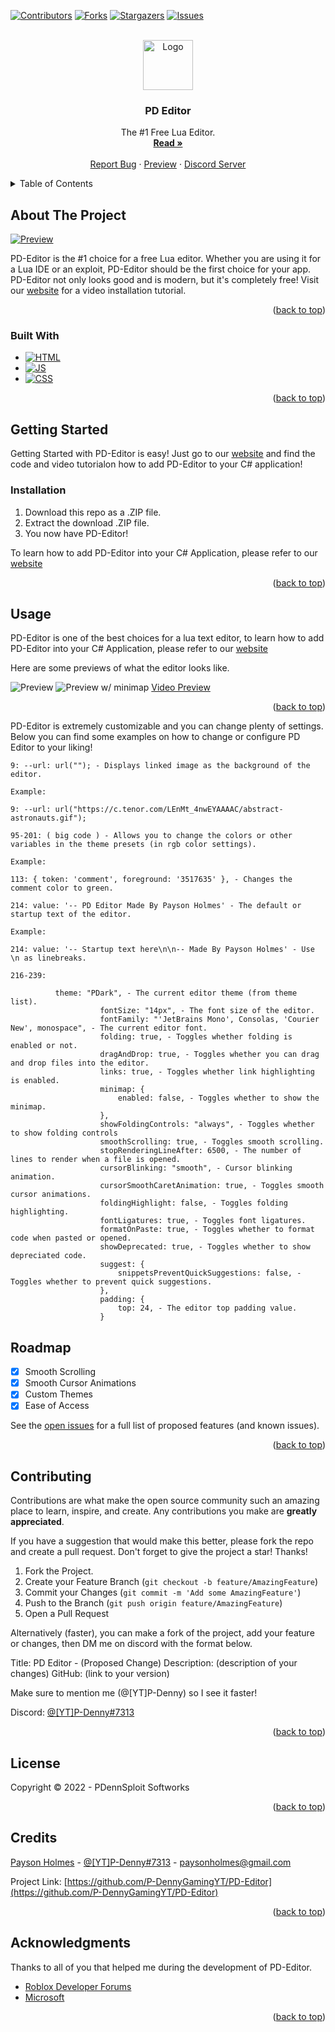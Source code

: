 <a name="readme-top"></a>



<!-- PROJECT SHIELDS -->
[![Contributors][contributors-shield]][contributors-url]
[![Forks][forks-shield]][forks-url]
[![Stargazers][stars-shield]][stars-url]
[![Issues][issues-shield]][issues-url]



<!-- PROJECT LOGO -->
<br />
<div align="center">
  <a href="https://github.com/P-DennyGamingYT/PD-Editor">
    <img src="assets/images/logo.png" alt="Logo" width="80" height="80">
  </a>

<h3 align="center">PD Editor</h3>

  <p align="center">
    The #1 Free Lua Editor.
    <br />
    <a href="https://github.com/P-DennyGamingYT/PD-Editor"><strong>Read »</strong></a>
    <br />
    <br />
    <a href="https://github.com/P-DennyGamingYT/PD-Editor/issues">Report Bug</a>
    ·
        <a href="https://p-dennygamingyt.github.io/PD-Editor/Editor.html">Preview</a>
    ·
    <a href="https://dsc.gg/PDennSploit">Discord Server</a>
  </p>
</div>



<!-- TABLE OF CONTENTS -->
<details>
  <summary>Table of Contents</summary>
  <ol>
    <li>
      <a href="#about-the-project">About The Project</a>
      <ul>
        <li><a href="#built-with">Built With</a></li>
      </ul>
    </li>
    <li>
      <a href="#getting-started">Getting Started</a>
      <ul>
        <li><a href="#installation">Installation</a></li>
      </ul>
    </li>
    <li><a href="#usage">Usage</a></li>
    <li><a href="#config"></a>Config</li>
    <li><a href="#roadmap">Roadmap</a></li>
    <li><a href="#contributing">Contributing</a></li>
    <li><a href="#contact">Credits</a></li>
    <li><a href="#acknowledgments">Acknowledgments</a></li>
  </ol>
</details>



<!-- ABOUT THE PROJECT -->
## About The Project

[![Preview][product-screenshot]](https://p-dennygamingyt.github.io/PD-Editor)

PD-Editor is the #1 choice for a free Lua editor. Whether you are using it for a Lua IDE or an exploit, PD-Editor should be the first choice for your app. PD-Editor not only looks good and is modern, but it's completely free! Visit our [website](https://p-dennygamingyt.github.io/PD-Editor) for a video installation tutorial.

<p align="right">(<a href="#readme-top">back to top</a>)</p>



### Built With

* [![HTML][Next.js]][Next-url]
* [![JS][React.js]][React-url]
* [![CSS][Vue.js]][Vue-url]

<p align="right">(<a href="#readme-top">back to top</a>)</p>



<!-- GETTING STARTED -->
## Getting Started

Getting Started with PD-Editor is easy! Just go to our [website](https://p-dennygamingyt.github.io/PD-Editor) and find the code and video tutorialon how to add PD-Editor to your C# application!

### Installation

1. Download this repo as a .ZIP file.
2. Extract the download .ZIP file.
3. You now have PD-Editor!

To learn how to add PD-Editor into your C# Application, please refer to our [website](https://p-dennygamingyt.github.io/PD-Editor)

<p align="right">(<a href="#readme-top">back to top</a>)</p>



<!-- USAGE EXAMPLES -->
## Usage

PD-Editor is one of the best choices for a lua text editor, to learn how to add PD-Editor into your C# Application, please refer to our [website](https://p-dennygamingyt.github.io/PD-Editor)

Here are some previews of what the editor looks like.

![Preview](/assets/images/preview.png "Preview")
![Preview w/ minimap](/assets/images/preview-minimap.png "Preview w/ Minimap")
[Video Preview](https://cdn.discordapp.com/attachments/909454431035228181/1007706860238950511/PD-Editor_Preview.mp4?size=4096)

<p align="right">(<a href="#readme-top">back to top</a>)</p>

<!-- CONFIG EXAMPLES -->

PD-Editor is extremely customizable and you can change plenty of settings. Below you can find some examples on how to change or configure PD Editor
to your liking!

```html5
9: --url: url(""); - Displays linked image as the background of the editor.

Example: 

9: --url: url("https://c.tenor.com/LEnMt_4nwEYAAAAC/abstract-astronauts.gif");
```
```html5
95-201: ( big code ) - Allows you to change the colors or other variables in the theme presets (in rgb color settings).

Example:

113: { token: 'comment', foreground: '3517635' }, - Changes the comment color to green.
```
```html5
214: value: '-- PD Editor Made By Payson Holmes' - The default or startup text of the editor.

Example:

214: value: '-- Startup text here\n\n-- Made By Payson Holmes' - Use \n as linebreaks.
```
```html5
216-239: 

          theme: "PDark", - The current editor theme (from theme list).
					fontSize: "14px", - The font size of the editor.
					fontFamily: "'JetBrains Mono', Consolas, 'Courier New', monospace", - The current editor font.
					folding: true, - Toggles whether folding is enabled or not.
					dragAndDrop: true, - Toggles whether you can drag and drop files into the editor.
					links: true, - Toggles whether link highlighting is enabled.
					minimap: {
						enabled: false, - Toggles whether to show the minimap.
					},
					showFoldingControls: "always", - Toggles whether to show folding controls
					smoothScrolling: true, - Toggles smooth scrolling.
					stopRenderingLineAfter: 6500, - The number of lines to render when a file is opened.
					cursorBlinking: "smooth", - Cursor blinking animation.
					cursorSmoothCaretAnimation: true, - Toggles smooth cursor animations.
					foldingHighlight: false, - Toggles folding highlighting.
					fontLigatures: true, - Toggles font ligatures.
					formatOnPaste: true, - Toggles whether to format code when pasted or opened.
					showDeprecated: true, - Toggles whether to show depreciated code.
					suggest: {
						snippetsPreventQuickSuggestions: false, - Toggles whether to prevent quick suggestions.
					},
					padding: {
						top: 24, - The editor top padding value.
					}
```


<!-- ROADMAP -->
## Roadmap

- [X] Smooth Scrolling
- [X] Smooth Cursor Animations
- [X] Custom Themes
- [X] Ease of Access

See the [open issues](https://github.com/P-DennyGamingYT/PD-Editor/issues) for a full list of proposed features (and known issues).

<p align="right">(<a href="#readme-top">back to top</a>)</p>



<!-- CONTRIBUTING -->
## Contributing

Contributions are what make the open source community such an amazing place to learn, inspire, and create. Any contributions you make are **greatly appreciated**.

If you have a suggestion that would make this better, please fork the repo and create a pull request.
Don't forget to give the project a star! Thanks!

1. Fork the Project.
2. Create your Feature Branch (`git checkout -b feature/AmazingFeature`)
3. Commit your Changes (`git commit -m 'Add some AmazingFeature'`)
4. Push to the Branch (`git push origin feature/AmazingFeature`)
5. Open a Pull Request

Alternatively (faster), you can make a fork of the project, add your feature or changes, then DM me on discord with the format below.

Title: PD Editor - (Proposed Change)
Description: (description of your changes)
GitHub: (link to your version)

Make sure to mention me (@[YT]P-Denny) so I see it faster!

Discord: [@[YT]P-Denny#7313](https://discord.gg/users/820680923887566868) 

<p align="right">(<a href="#readme-top">back to top</a>)</p>



<!-- LICENSE -->
## License

Copyright &copy; 2022 - PDennSploit Softworks

<p align="right">(<a href="#readme-top">back to top</a>)</p>



<!-- CONTACT -->
## Credits

[Payson Holmes](https://github.com/P-DennyGamingYT) - [@[YT]P-Denny#7313](https://discord.gg/users/820680923887566868) - [paysonholmes@gmail.com](mailto:paysonholmes@gmail.com)

Project Link: [https://github.com/P-DennyGamingYT/PD-Editor](https://github.com/P-DennyGamingYT/PD-Editor)

<p align="right">(<a href="#readme-top">back to top</a>)</p>



<!-- ACKNOWLEDGMENTS -->
## Acknowledgments

Thanks to all of you that helped me during the development of PD-Editor.
* [Roblox Developer Forums](https://devforum.roblox.com/)
* [Microsoft](https://microsoft.github.io/monaco-editor/)

<p align="right">(<a href="#readme-top">back to top</a>)</p>



<!-- MARKDOWN LINKS & IMAGES -->
<!-- https://www.markdownguide.org/basic-syntax/#reference-style-links -->
[contributors-shield]: https://img.shields.io/github/contributors/P-DennyGamingYT/PD-Editor.svg
[contributors-url]: https://github.com/P-DennyGamingYT/PD-Editor/graphs/contributors
[forks-shield]: https://img.shields.io/github/forks/P-DennyGamingYT/PD-Editor.svg
[forks-url]: https://github.com/P-DennyGamingYT/PD-Editor/network/members
[stars-shield]: https://img.shields.io/github/stars/P-DennyGamingYT/PD-Editor.svg
[stars-url]: https://github.com/P-DennyGamingYT/PD-Editor/stargazers
[issues-shield]: https://img.shields.io/github/issues/P-DennyGamingYT/PD-Editor.svg
[issues-url]: https://github.com/P-DennyGamingYT/PD-Editor/issues
[license-shield]: https://img.shields.io/github/license/P-DennyGamingYT/PD-Editor.svg
[license-url]: https://github.com/P-DennyGamingYT/PD-Editor/blob/master/LICENSE.txt
[linkedin-shield]: https://img.shields.io/badge/-LinkedIn-black.svg&logo=linkedin&colorB=555
[linkedin-url]: https://linkedin.com/in/linkedin_username
[product-screenshot]: assets/images/preview.png
[Next.js]: https://img.shields.io/badge/html5-%23E34F26.svg?logo=html5&logoColor=white
[Next-url]: https://en.wikipedia.org/wiki/HTML5
[React.js]: https://img.shields.io/badge/javascript-%23323330.svg?logo=javascript&logoColor=yellow
[React-url]: https://en.wikipedia.org/wiki/JavaScript
[Vue.js]: https://img.shields.io/badge/css3-%231572B6.svg?logo=css3&logoColor=white
[Vue-url]: https://en.wikipedia.org/wiki/CSS
[Angular.io]: https://img.shields.io/badge/Angular-DD0031&logo=angular&logoColor=white
[Angular-url]: https://angular.io/
[Svelte.dev]: https://img.shields.io/badge/Svelte-4A4A55&logo=svelte&logoColor=FF3E00
[Svelte-url]: https://svelte.dev/
[Laravel.com]: https://img.shields.io/badge/Laravel-FF2D20&logo=laravel&logoColor=white
[Laravel-url]: https://laravel.com
[Bootstrap.com]: https://img.shields.io/badge/Bootstrap-563D7C&logo=bootstrap&logoColor=white
[Bootstrap-url]: https://getbootstrap.com
[JQuery.com]: https://img.shields.io/badge/jQuery-0769AD&logo=jquery&logoColor=white
[JQuery-url]: https://jquery.com 

